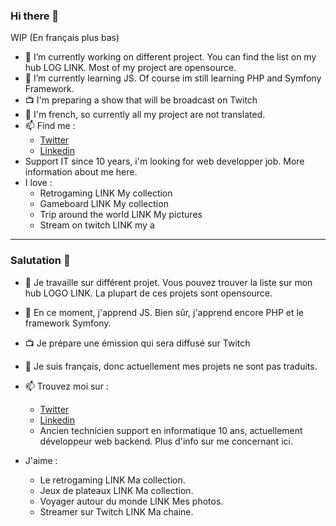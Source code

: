 ### Hi there 👋

WIP
(En français plus bas)

- 🔭 I’m currently working on different project. You can find the list on my hub LOG LINK. Most of my project are opensource.
- 🌱 I’m currently learning JS. Of course im still learning PHP and Symfony Framework.
- 📺 I'm preparing a show that will be broadcast on Twitch
- 💬 I'm french, so currently all my project are not translated.
- 📫 Find me :
  - [Twitter](https://twitter.com/worldwillweb)
  - [Linkedin](https://www.linkedin.com/in/william-ger/)
- Support IT since 10 years, i'm looking for web developper job. More information about me here.
- I love :
  - Retrogaming LINK My collection
  - Gameboard LINK My collection
  - Trip around the world LINK My pictures
  - Stream on twitch LINK my a

_____

### Salutation 👋

- 🔭 Je travaille sur différent projet. Vous pouvez trouver la liste sur mon hub LOGO LINK. La plupart de ces projets sont opensource.
- 🌱 En ce moment, j'apprend JS. Bien sûr, j'apprend encore PHP et le framework Symfony.
- 📺 Je prépare une émission qui sera diffusé sur Twitch
- 💬 Je suis français, donc actuellement mes projets ne sont pas traduits.
- 📫 Trouvez moi sur :
  - [Twitter](https://twitter.com/worldwillweb)
  - [Linkedin](https://www.linkedin.com/in/william-ger/)
  - Ancien technicien support en informatique 10 ans, actuellement développeur web backend. Plus d'info sur me concernant ici.

- J'aime :
  - Le retrogaming LINK Ma collection.
  - Jeux de plateaux LINK Ma collection.
  - Voyager autour du monde LINK Mes photos.
  - Streamer sur Twitch LINK Ma chaine.

